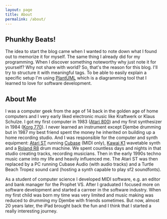 ```yaml
---
layout: page
title: About
permalink: /about/
---
```


## Phunkhy Beats!

The idea to start the blog came when I wanted to note down what I found out to memorize it for myself. The same thing I already did for my programming. When I discover something noteworthy why just note it for yourself? Why not share with world? So, that's the reason for this blog. I'll try to structure it with meaningful tags. To be able to easily explain a specific setup I'm using [PlantUML](https://plantuml.com/) which is a diagramming tool that I learned to love for software development.

## About Me

I was a computer geek from the age of 14 back in the golden age of home computers and I very early liked electronic music like Kraftwerk or Klaus Schulze. I got my first computer in 1983 ([Atari 800](http://oldcomputers.net/atari800.html)) and my first synthesizer in 1984 ([Korg 770](http://www.vintagesynth.com/korg/770.php)). I never learned an instrument except Djembe drumming but in 1987 my best friend spent the money he inherited on building up a home recording studio. And I was responsible for the computer and synth equipment: [Atari ST](http://oldcomputers.net/atari520st.html) running [Cubase](https://www.youtube.com/watch?v=rPXAVGizQSY) (MIDI only), [Kawai K1](http://www.vintagesynth.com/kawai/kawaik1.php) wavetable synth and a [Roland R8](http://www.vintagesynth.com/roland/r8.php) drum machine. We spent countless days and nights in that studio creating tracks, recording musicians. Then in the early 1990s techno music came into my life and heavily influenced me. The Atari ST was then replaced by a PC running Cubase Audio (with audio tracks) and a Turtle Beach Tropez sound card (hosting a synth capable to play sf2 soundfonts).

As a student of computer science I developed MIDI software, e.g. an editor and bank manager for the Prophet VS. After I graduated I focused more on software development and started a carreer in the software industry. When my first child was born my time was very limited and music making was reduced to drumming my Djembe with friends sometimes. But now, almost 20 years later, the iPad brought back the fun and I think that I started a really interesting journey.